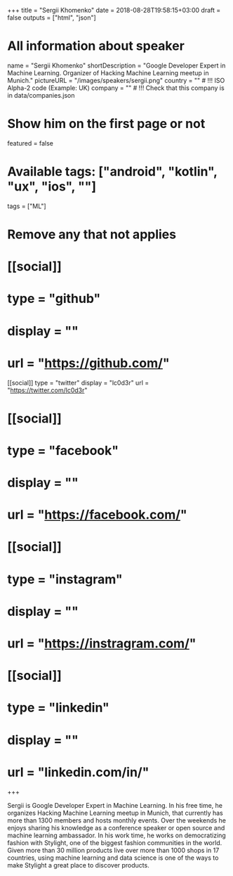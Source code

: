 +++
title = "Sergii Khomenko"
date = 2018-08-28T19:58:15+03:00
draft = false
outputs = ["html", "json"]

# All information about speaker
name = "Sergii Khomenko"
shortDescription = "Google Developer Expert in Machine Learning. Organizer of Hacking Machine Learning meetup in Munich."
pictureURL = "/images/speakers/sergii.png"
country = "" # !!! ISO Alpha-2 code (Example: UK)
company = "" # !!! Check that this company is in data/companies.json

# Show him on the first page or not
featured = false

# Available tags: ["android", "kotlin", "ux", "ios", ""]
tags = ["ML"]

# Remove any that not applies
# [[social]]
#   type = "github"
#   display = ""
#   url = "https://github.com/<username>"

[[social]]
  type = "twitter"
  display = "lc0d3r"
  url = "https://twitter.com/lc0d3r"

# [[social]]
#   type = "facebook"
#   display = ""
#   url = "https://facebook.com/<username>"

# [[social]]
#   type = "instagram"
#   display = ""
#   url = "https://instragram.com/<username>"

# [[social]]
#   type = "linkedin"
#   display = ""
#   url = "linkedin.com/in/<username>"

+++

Sergii is Google Developer Expert in Machine Learning. In his free time, he organizes Hacking Machine Learning meetup in Munich, that currently has more than 1300 members and hosts monthly events. Over the weekends he enjoys sharing his knowledge as a conference speaker or open source and machine learning ambassador.
In his work time, he works on democratizing fashion with Stylight, one of the biggest fashion communities in the world. Given more than 30 million products live over more than 1000 shops in 17 countries, using machine learning and data science is one of the ways to make Stylight a great place to discover products.
